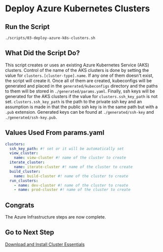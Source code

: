 # Deploy Azure Kubernetes Clusters

## Run the Script

```shell
./scripts/03-deploy-azure-k8s-clusters.sh
```

## What Did the Script Do?

This script creates or uses an existing Azure Kubernetes Service (AKS) clusters. Control of the name of the AKS clusters is done by setting the value for `clusters.[cluster-type].name`. If any one of them doesn't exist, the script will create it. Once all of them are created, kubeconfigs will be generated and placed in the `generated/kubeconfigs` directory and the paths to them will be stored in `./generated/params.yaml`. Finally, ssh keys will be generated for the AKS clusters if the value for `clusters.ssh_key_path` is not set. `clusters.ssh_key_path` is the path to the private ssh key and an assumption is made in that the public ssh key is in the same path but with a `.pub` extension. Generated keys can be found at `./generated/ssh-key` and `./generated/ssh-key.pub`.

## Values Used From params.yaml

```yaml
clusters:
  ssh_key_path: #! set or it will be automatically set
  view_cluster:
    name: view-cluster #! name of the cluster to create
  iterate_cluster:
    name: iterate-cluster #! name of the cluster to create
  build_cluster:
    name: build-cluster #! name of the cluster to create
  run_clusters:
    - name: dev-cluster #! name of the cluster to create
    - name: prod-cluster #! name of the cluster to create
```

## Congrats

The Azure Infrastructure steps are now complete.

## Go to Next Step

[Download and Install Cluster Essentials](../tap-prereqs/01-download-and-install-cluster-essentials.md)

